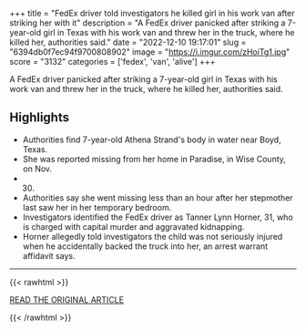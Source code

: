 +++
title = "FedEx driver told investigators he killed girl in his work van after striking her with it"
description = "A FedEx driver panicked after striking a 7-year-old girl in Texas with his work van and threw her in the truck, where he killed her, authorities said."
date = "2022-12-10 19:17:01"
slug = "6394db0f7ec94f9700808902"
image = "https://i.imgur.com/zHoiTg1.jpg"
score = "3132"
categories = ['fedex', 'van', 'alive']
+++

A FedEx driver panicked after striking a 7-year-old girl in Texas with his work van and threw her in the truck, where he killed her, authorities said.

## Highlights

- Authorities find 7-year-old Athena Strand's body in water near Boyd, Texas.
- She was reported missing from her home in Paradise, in Wise County, on Nov.
- 30.
- Authorities say she went missing less than an hour after her stepmother last saw her in her temporary bedroom.
- Investigators identified the FedEx driver as Tanner Lynn Horner, 31, who is charged with capital murder and aggravated kidnapping.
- Horner allegedly told investigators the child was not seriously injured when he accidentally backed the truck into her, an arrest warrant affidavit says.

---

{{< rawhtml >}}
  <p class="article-category">
    <a target="_blank" href="https://www.nbcnews.com/news/us-news/fedex-driver-allegedly-told-investigators-texas-girl-was-still-alive-s-rcna60874">READ THE ORIGINAL ARTICLE</a>
  </p>
{{< /rawhtml >}}
